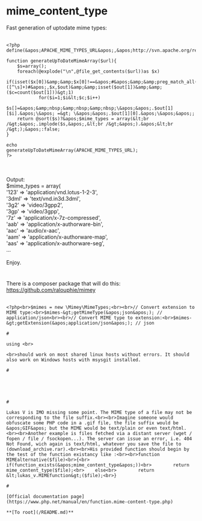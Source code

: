 # mime_content_type



Fast generation of uptodate mime types:<br><br>

```
<?php
define(&apos;APACHE_MIME_TYPES_URL&apos;,&apos;http://svn.apache.org/repos/asf/httpd/httpd/trunk/docs/conf/mime.types&apos;);

function generateUpToDateMimeArray($url){
    $s=array();
    foreach(@explode("\n",@file_get_contents($url))as $x)
        if(isset($x[0])&amp;&amp;$x[0]!==&apos;#&apos;&amp;&amp;preg_match_all(&apos;#([^\s]+)#&apos;,$x,$out)&amp;&amp;isset($out[1])&amp;&amp;($c=count($out[1]))&gt;1)
            for($i=1;$i&lt;$c;$i++)
                $s[]=&apos;&amp;nbsp;&amp;nbsp;&amp;nbsp;\&apos;&apos;.$out[1][$i].&apos;\&apos; =&gt; \&apos;&apos;.$out[1][0].&apos;\&apos;&apos;;
    return @sort($s)?&apos;$mime_types = array(&lt;br /&gt;&apos;.implode($s,&apos;,&lt;br /&gt;&apos;).&apos;&lt;br /&gt;);&apos;:false;
}

echo
generateUpToDateMimeArray(APACHE_MIME_TYPES_URL);
?>
```
<br><br>Output:<br>$mime_types = array(<br>   &apos;123&apos; =&gt; &apos;application/vnd.lotus-1-2-3&apos;,<br>   &apos;3dml&apos; =&gt; &apos;text/vnd.in3d.3dml&apos;,<br>   &apos;3g2&apos; =&gt; &apos;video/3gpp2&apos;,<br>   &apos;3gp&apos; =&gt; &apos;video/3gpp&apos;,<br>   &apos;7z&apos; =&gt; &apos;application/x-7z-compressed&apos;,<br>   &apos;aab&apos; =&gt; &apos;application/x-authorware-bin&apos;,<br>   &apos;aac&apos; =&gt; &apos;audio/x-aac&apos;,<br>   &apos;aam&apos; =&gt; &apos;application/x-authorware-map&apos;,<br>   &apos;aas&apos; =&gt; &apos;application/x-authorware-seg&apos;,<br>...<br><br>Enjoy.  

#

There is a composer package that will do this:<br>https://github.com/ralouphie/mimey<br><br>

```
<?php<br>$mimes = new \Mimey\MimeTypes;<br><br>// Convert extension to MIME type:<br>$mimes-&gt;getMimeType(&apos;json&apos;); // application/json<br><br>// Convert MIME type to extension:<br>$mimes-&gt;getExtension(&apos;application/json&apos;); // json  

#

using <br>

```
<?php
function detectFileMimeType($filename=&apos;&apos;)
{
    $filename = escapeshellcmd($filename);
    $command = "file -b --mime-type -m /usr/share/misc/magic {$filename}";

    $mimeType = shell_exec($command);
            
    return trim($mimeType);
}
?>
```
<br>should work on most shared linux hosts without errors. It should also work on Windows hosts with msysgit installed.  

#



```
<?php
if(!function_exists(&apos;mime_content_type&apos;)) {

    function mime_content_type($filename) {

        $mime_types = array(

            &apos;txt&apos; =&gt; &apos;text/plain&apos;,
            &apos;htm&apos; =&gt; &apos;text/html&apos;,
            &apos;html&apos; =&gt; &apos;text/html&apos;,
            &apos;php&apos; =&gt; &apos;text/html&apos;,
            &apos;css&apos; =&gt; &apos;text/css&apos;,
            &apos;js&apos; =&gt; &apos;application/javascript&apos;,
            &apos;json&apos; =&gt; &apos;application/json&apos;,
            &apos;xml&apos; =&gt; &apos;application/xml&apos;,
            &apos;swf&apos; =&gt; &apos;application/x-shockwave-flash&apos;,
            &apos;flv&apos; =&gt; &apos;video/x-flv&apos;,

            // images
            &apos;png&apos; =&gt; &apos;image/png&apos;,
            &apos;jpe&apos; =&gt; &apos;image/jpeg&apos;,
            &apos;jpeg&apos; =&gt; &apos;image/jpeg&apos;,
            &apos;jpg&apos; =&gt; &apos;image/jpeg&apos;,
            &apos;gif&apos; =&gt; &apos;image/gif&apos;,
            &apos;bmp&apos; =&gt; &apos;image/bmp&apos;,
            &apos;ico&apos; =&gt; &apos;image/vnd.microsoft.icon&apos;,
            &apos;tiff&apos; =&gt; &apos;image/tiff&apos;,
            &apos;tif&apos; =&gt; &apos;image/tiff&apos;,
            &apos;svg&apos; =&gt; &apos;image/svg+xml&apos;,
            &apos;svgz&apos; =&gt; &apos;image/svg+xml&apos;,

            // archives
            &apos;zip&apos; =&gt; &apos;application/zip&apos;,
            &apos;rar&apos; =&gt; &apos;application/x-rar-compressed&apos;,
            &apos;exe&apos; =&gt; &apos;application/x-msdownload&apos;,
            &apos;msi&apos; =&gt; &apos;application/x-msdownload&apos;,
            &apos;cab&apos; =&gt; &apos;application/vnd.ms-cab-compressed&apos;,

            // audio/video
            &apos;mp3&apos; =&gt; &apos;audio/mpeg&apos;,
            &apos;qt&apos; =&gt; &apos;video/quicktime&apos;,
            &apos;mov&apos; =&gt; &apos;video/quicktime&apos;,

            // adobe
            &apos;pdf&apos; =&gt; &apos;application/pdf&apos;,
            &apos;psd&apos; =&gt; &apos;image/vnd.adobe.photoshop&apos;,
            &apos;ai&apos; =&gt; &apos;application/postscript&apos;,
            &apos;eps&apos; =&gt; &apos;application/postscript&apos;,
            &apos;ps&apos; =&gt; &apos;application/postscript&apos;,

            // ms office
            &apos;doc&apos; =&gt; &apos;application/msword&apos;,
            &apos;rtf&apos; =&gt; &apos;application/rtf&apos;,
            &apos;xls&apos; =&gt; &apos;application/vnd.ms-excel&apos;,
            &apos;ppt&apos; =&gt; &apos;application/vnd.ms-powerpoint&apos;,

            // open office
            &apos;odt&apos; =&gt; &apos;application/vnd.oasis.opendocument.text&apos;,
            &apos;ods&apos; =&gt; &apos;application/vnd.oasis.opendocument.spreadsheet&apos;,
        );

        $ext = strtolower(array_pop(explode(&apos;.&apos;,$filename)));
        if (array_key_exists($ext, $mime_types)) {
            return $mime_types[$ext];
        }
        elseif (function_exists(&apos;finfo_open&apos;)) {
            $finfo = finfo_open(FILEINFO_MIME);
            $mimetype = finfo_file($finfo, $filename);
            finfo_close($finfo);
            return $mimetype;
        }
        else {
            return &apos;application/octet-stream&apos;;
        }
    }
}
?>
```
  

#

Lukas V is IMO missing some point. The MIME type of a file may not be corresponding to the file suffix.<br><br>Imagine someone would obfuscate some PHP code in a .gif file, the file suffix would be &apos;GIF&apos; but the MIME would be text/plain or even text/html.<br><br>Another example is files fetched via a distant server (wget / fopen / file / fsockopen...). The server can issue an error, i.e. 404 Not Found, wich again is text/html, whatever you save the file to (download_archive.rar).<br><br>His provided function should begin by the test of the function existancy like :<br><br>function MIMEalternative($file)<br>{<br>    if(function_exists(&apos;mime_content_type&apos;))<br>        return mime_content_type($file);<br>    else<br>        return &lt;lukas_v.MIMEfunction&gt;($file);<br>}  

#

[Official documentation page](https://www.php.net/manual/en/function.mime-content-type.php)

**[To root](/README.md)**